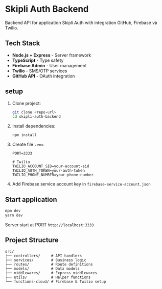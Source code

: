 # Skipli Auth Backend

Backend API for application Skipli Auth with integration GitHub, Firebase và Twilio.

## Tech Stack

- **Node.js + Express** - Server framework
- **TypeScript** - Type safety
- **Firebase Admin** - User management
- **Twilio** - SMS/OTP services
- **GitHub API** - OAuth integration

## setup

1. Clone project:
   ```bash
   git clone <repo-url>
   cd skipli-auth-backend
   ```

2. Install dependencies:
   ```bash
   npm install
   ```

3. Create file `.env`:
   ```env
   PORT=3333
   
   # Twilio
   TWILIO_ACCOUNT_SID=your-account-sid
   TWILIO_AUTH_TOKEN=your-auth-token
   TWILIO_PHONE_NUMBER=your-phone-number

4. Add Firebase service account key in `firebase-service-account.json`

## Start application

```bash
npm dev
yarn dev
```

Server start at PORT `http://localhost:3333`

## Project Structure

```
src/
├── controllers/     # API handlers
├── services/        # Business logic
├── routes/          # Route definitions
├── models/          # Data models
├── middlewares/     # Express middlewares
├── utils/           # Helper functions
└── functions-cloud/ # Firebase & Twilio setup
```
```

